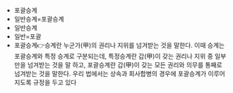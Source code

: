 - 포괄승계
- 일반승계=포괄승계
- 일반승계
- 일반=포괄
- 포괄승계👉승계란 누군가(甲)의 권리나 지위를 넘겨받는 것을 말한다. 이때 승계는 포괄승계와 특정 승계로 구분되는데, 특정승계란 갑(甲)이 갖는 권리나 지위 중 일부만을 넘겨받는 것을 말 하고, 포괄승계란 갑(甲)이 갖는 모든 권리와 의무를 통째로 넘겨받는 것을 말한다. 우리 법에서는 상속과 회사합병의 경우에 포괄승계가 이루어지도록 규정을 두고 있다